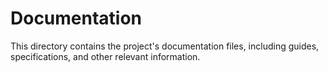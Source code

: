 # Documentation

This directory contains the project's documentation files, including guides, specifications, and other relevant information.